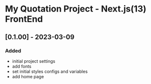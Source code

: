 # My Quotation Project - Next.js(13) FrontEnd

## [0.1.00] - 2023-03-09

### Added

- initial project settings
- add fonts
- set initial styles configs and variables
- add home page